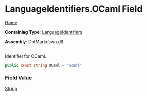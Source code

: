 # LanguageIdentifiers\.OCaml Field

[Home](../../../README.md)

**Containing Type**: [LanguageIdentifiers](../README.md)

**Assembly**: DotMarkdown\.dll

\
Identifier for OCaml\.

```csharp
public const string OCaml = "ocaml"
```

### Field Value

[String](https://docs.microsoft.com/en-us/dotnet/api/system.string)

